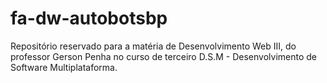 # fa-dw-autobotsbp
Repositório reservado para a matéria de Desenvolvimento Web III, do professor Gerson Penha no curso de terceiro D.S.M - Desenvolvimento de Software Multiplataforma.
